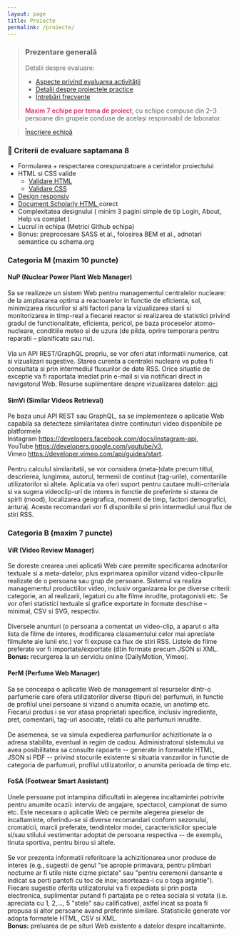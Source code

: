 ```yaml
---
layout: page
title: Proiecte
permalink: /proiecte/
---
```


> ### ️Prezentare generală
> Detalii despre evaluare:
> - <a href="https://profs.info.uaic.ro/~busaco/teach/courses/web/web-exam.html" target="_blank">Aspecte privind evaluarea activităţii </a>
> - <a href="https://profs.info.uaic.ro/~busaco/teach/courses/web/web-projects.html" target="_blank">Detalii despre proiectele practice </a> 
> - <a href="https://docs.google.com/document/d/1-kwayc6-iC5EqXXyk_laMbKxfNhz_wZPxkPNwUZPnsE/edit" target="_blank">Întrebări frecvente </a>
>
> <b style="color: #d14; font-weight:500;">Maxim 7 echipe per tema de proiect</b>, cu echipe compuse din 2–3 persoane din grupele conduse de același responsabil de laborator.
<blockquote class="slides">
    <a href="https://docs.google.com/forms/d/e/1FAIpQLSe9846o2ZHCQ4SxFs-yUOmsoKvQlAIWvFoHwWK2uHXGSGIX-Q/viewform?usp=sf_link" class="slides-link">Înscriere echipă</a>
</blockquote>

### 🎯 Criterii de evaluare saptamana 8
- Formularea + respectarea corespunzatoare a cerintelor proiectului
- HTML si CSS valide
  -  <a href="https://validator.w3.org/#validate_by_input" target="_blank">Validare HTML</a>
  -  <a href="https://jigsaw.w3.org/css-validator/#validate_by_input" target="_blank">Validare CSS</a>
- <a href="https://victorvlad19.github.io/web/css/design-responsiv/animatii-css/2022/03/01/laborator-3.html" target="_blank"> Design responsiv </a>
- <a href="https://w3c.github.io/scholarly-html/" target="_blank"> Document Scholarly HTML </a> corect
- Complexitatea designului ( minim 3 pagini simple de tip Login, About, Help vs complet )
- Lucrul in echipa (Metrici Github echipa)
- Bonus: preprocesare SASS et al., folosirea BEM et al., adnotari semantice cu schema.org

### Categoria M (maxim 10 puncte)

<div class="card" markdown="1">

#### <span> <b>NuP</b> (Nuclear Power Plant Web Manager) </span>

Sa se realizeze un sistem Web pentru managementul centralelor nucleare: de la amplasarea optima a 
reactoarelor in functie de eficienta, sol, minimizarea riscurilor si alti factori pana la 
vizualizarea starii si monitorizarea in timp-real a fiecarei reactor si realizarea de 
statistici privind gradul de functionalitate, eficienta, pericol, pe baza proceselor atomo-nucleare, 
conditiile meteo si de uzura (de pilda, oprire temporara pentru reparatii – planificate sau nu). <br> <br>
Via un API REST/GraphQL propriu, se vor oferi atat informatii numerice, cat si vizualizari sugestive. 
Starea curenta a centralei nucleare va putea fi consultata si prin intermediul fluxurilor de date RSS. 
Orice situatie de exceptie va fi raportata imediat prin e-mail si via notificari direct in navigatorul Web.
Resurse suplimentare despre vizualizarea datelor: 
<a href="https://profs.info.uaic.ro/~busaco/teach/courses/cliw/web-film.html#week4">aici</a>

</div>

<div class="card" markdown="1">

#### <b>SimVi</b> (Similar Videos Retrieval)

Pe baza unui API REST sau GraphQL, sa se implementeze o aplicatie Web capabila sa detecteze 
similaritatea dintre continuturi video disponibile pe platformele 
<br> Instagram <https://developers.facebook.com/docs/instagram-api>,
<br> YouTube <https://developers.google.com/youtube/v3>,
<br> Vimeo <https://developer.vimeo.com/api/guides/start>.
<br> <br> Pentru calculul similaritatii, se vor considera (meta-)date precum titlul, descrierea, lungimea, autorul, termenii de continut (tag-urile), comentariile utilizatorilor si altele. Aplicatia va oferi suport pentru cautare multi-criteriala si va sugera videoclip-uri de interes in functie de preferinte si starea de spirit (mood), localizarea geografica, moment de timp, factori demografici, anturaj. Aceste recomandari vor fi disponibile si prin intermediul unui flux de stiri RSS.

</div>

### Categoria B (maxim 7 puncte)

<div class="card" markdown="1">

#### <b>ViR</b> (Video Review Manager)

Se doreste crearea unei aplicatii Web care permite specificarea adnotarilor 
textuale si a meta-datelor, plus exprimarea opiniilor vizand video-clipurile realizate 
de o persoana sau grup de persoane. Sistemul va realiza managementul productiilor video, 
inclusiv organizarea lor pe diverse criterii: categorie, an al realizarii, legaturi cu 
alte filme inrudite, protagonisti etc. Se vor oferi statistici textuale si grafice exportate 
in formate deschise – minimal, CSV si SVG, respectiv.  <br><br>
Diversele anunturi (o persoana a comentat un video-clip, a aparut o alta lista de filme de interes, 
modificarea clasamentului celor mai apreciate filmulete ale lunii etc.) vor fi expuse ca flux de stiri RSS.
Listele de filme preferate vor fi importate/exportate (d)in formate precum JSON si XML. <br>
<b>Bonus:</b> recurgerea la un serviciu online (DailyMotion, Vimeo).   

</div>

<div class="card" markdown="1">

#### <b>PerM</b> (Perfume Web Manager)

Sa se conceapa o aplicatie Web de management al resurselor dintr-o parfumerie care ofera 
utilizatorilor diverse (tipuri de) parfumuri, in functie de profilul unei persoane si 
vizand o anumita ocazie, un anotimp etc. Fiecarui produs i se vor atasa proprietati specifice, 
inclusiv ingrediente, pret, comentarii, tag-uri asociate, relatii cu alte parfumuri inrudite.
<br><br>
De asemenea, se va simula expedierea parfumurilor achizitionate la o adresa stabilita, eventual 
in regim de cadou. Administratorul sistemului va avea posibilitatea sa consulte 
rapoarte -- generate in formatele HTML, JSON si PDF -- privind stocurile existente 
si situatia vanzarilor in functie de categoria de parfumuri, profilul utilizatorilor,
o anumita perioada de timp etc.

</div>

<div class="card" markdown="1">

#### <b>FoSA</b> (Footwear Smart Assistant)

Unele persoane pot intampina dificultati in alegerea incaltamintei potrivite 
pentru anumite ocazii: interviu de angajare, spectacol, campionat de sumo etc. 
Este necesara o aplicatie Web ce permite alegerea pieselor de incaltaminte, 
oferindu-se si diverse recomandari conform sezonului, cromaticii, marcii preferate, 
tendintelor modei, caracteristicilor speciale si/sau stilului vestimentar adoptat de 
persoana respectiva -- de exemplu, tinuta sportiva, pentru birou si altele.
<br><br>
Se vor prezenta informatii referitoare la achizitionarea unor produse de 
interes (e.g., sugestii de genul "se apropie primavara, pentru plimbari 
nocturne ar fi utile niste cizme pictate" sau "pentru ceremonii dansante e 
indicat sa porti pantofi cu toc de inox; asorteaza-i cu o toga argintie"). 
Fiecare sugestie oferita utilizatorului va fi expediata si prin posta electronica, 
suplimentar putand fi partajata pe o retea sociala si votata 
(i.e. apreciata cu 1, 2,..., 5 "stele" sau calificative), astfel incat sa 
poata fi propusa si altor persoane avand preferinte similare. 
Statisticile generate vor adopta formatele HTML, CSV si XML.  <br>
<b>Bonus:</b> preluarea de pe situri Web existente a datelor despre incaltaminte.


</div>